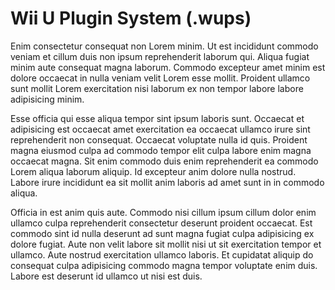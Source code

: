 # Wii U Plugin System (.wups)

Enim consectetur consequat non Lorem minim. Ut est incididunt commodo veniam et cillum duis non ipsum reprehenderit laborum qui. Aliqua fugiat minim aute consequat magna laborum. Commodo excepteur amet minim est dolore occaecat in nulla veniam velit Lorem esse mollit. Proident ullamco sunt mollit Lorem exercitation nisi laborum ex non tempor labore labore adipisicing minim.

Esse officia qui esse aliqua tempor sint ipsum laboris sunt. Occaecat et adipisicing est occaecat amet exercitation ea occaecat ullamco irure sint reprehenderit non consequat. Occaecat voluptate nulla id quis. Proident magna eiusmod culpa ad commodo tempor elit culpa labore enim magna occaecat magna. Sit enim commodo duis enim reprehenderit ea commodo Lorem aliqua laborum aliquip. Id excepteur anim dolore nulla nostrud. Labore irure incididunt ea sit mollit anim laboris ad amet sunt in in commodo aliqua.

Officia in est anim quis aute. Commodo nisi cillum ipsum cillum dolor enim ullamco culpa reprehenderit consectetur deserunt proident occaecat. Est commodo sint id nulla deserunt ad sunt magna fugiat culpa adipisicing ex dolore fugiat. Aute non velit labore sit mollit nisi ut sit exercitation tempor et ullamco. Aute nostrud exercitation ullamco laboris. Et cupidatat aliquip do consequat culpa adipisicing commodo magna tempor voluptate enim duis. Labore est deserunt id ullamco ut nisi est duis.
